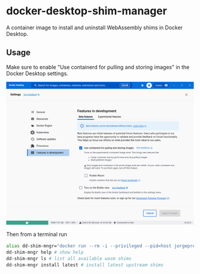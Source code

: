 # docker-desktop-shim-manager

A container image to install and uninstall WebAssembly shims in Docker Desktop.

## Usage

Make sure to enable "Use containerd for pulling and storing images" in the Docker Desktop settings.

![Docker Desktop Settings](settings-screenshot.png)

Then from a terminal run

```bash
alias dd-shim-mngr="docker run --rm -i --privileged --pid=host jorgeprendes420/docker-desktop-shim-manager:latest"
dd-shim-mngr help # show help
dd-shim-mngr ls # list all available wasm shims
dd-shim-mngr install latest # install latest upstream shims
```
